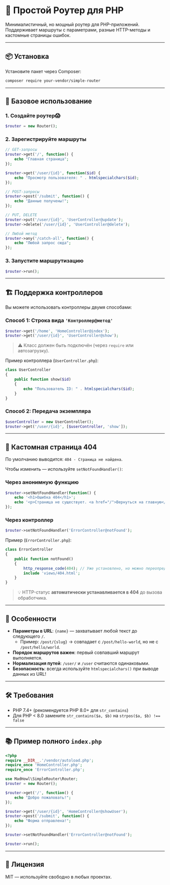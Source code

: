 # 🚦 Простой Роутер для PHP

Минималистичный, но мощный роутер для PHP-приложений. Поддерживает маршруты с параметрами, разные HTTP-методы и кастомные страницы ошибок.

---

## 📦 Установка

Установите пакет через Composer:

```bash
composer require your-vendor/simple-router
```

---

## 🧭 Базовое использование

### 1. Создайте роутер:scream:

```php
$router = new Router();
```

### 2. Зарегистрируйте маршруты

```php
// GET-запросы
$router->get('/', function() {
    echo "Главная страница";
});

$router->get('/user/{id}', function($id) {
    echo "Просмотр пользователя: " . htmlspecialchars($id);
});

// POST-запросы
$router->post('/submit', function() {
    echo "Данные получены!";
});

// PUT, DELETE
$router->put('/user/{id}', 'UserController@update');
$router->delete('/user/{id}', 'UserController@delete');

// Любой метод
$router->any('/catch-all', function() {
    echo "Любой запрос сюда";
});
```

### 3. Запустите маршрутизацию

```php
$router->run();
```

---

## 🏗️ Поддержка контроллеров

Вы можете использовать контроллеры двумя способами:

### Способ 1: Строка вида `'Контроллер@метод'`

```php
$router->get('/home', 'HomeController@index');
$router->get('/user/{id}', 'UserController@show');
```

> ⚠️ Класс должен быть подключён (через `require` или автозагрузку).

Пример контроллера (`UserController.php`):

```php
class UserController
{
    public function show($id)
    {
        echo "Пользователь ID: " . htmlspecialchars($id);
    }
}
```

### Способ 2: Передача экземпляра

```php
$userController = new UserController();
$router->get('/user/{id}', [$userController, 'show']);
```

---

## 🎨 Кастомная страница 404

По умолчанию выводится: `404 - Страница не найдена`.

Чтобы изменить — используйте `setNotFoundHandler()`:

### Через анонимную функцию

```php
$router->setNotFoundHandler(function() {
    echo '<h1>Ошибка 404</h1>';
    echo '<p>Страница не существует. <a href="/">Вернуться на главную</a></p>';
});
```

### Через контроллер

```php
$router->setNotFoundHandler('ErrorController@notFound');
```

Пример (`ErrorController.php`):

```php
class ErrorController
{
    public function notFound()
    {
        http_response_code(404); // Уже установлено, но можно переопределить
        include 'views/404.html';
    }
}
```

> 💡 HTTP-статус **автоматически устанавливается в 404** до вызова обработчика.

---

## 📌 Особенности

- **Параметры в URL**: `{name}` — захватывает любой текст до следующего `/`.
  - Пример: `/post/{slug}` → совпадает с `/post/hello-world`, но не с `/post/hello/world`.
- **Порядок маршрутов важен**: первый совпавший маршрут выполняется.
- **Нормализация путей**: `/user/` и `/user` считаются одинаковыми.
- **Безопасность**: всегда используйте `htmlspecialchars()` при выводе данных из URL!

---

## 🛠️ Требования

- PHP 7.4+ (рекомендуется PHP 8.0+ для `str_contains`)
- Для PHP < 8.0 замените `str_contains($a, $b)` на `strpos($a, $b) !== false`

---

## 📚 Пример полного `index.php`

```php
<?php
require __DIR__.'/vendor/autoload.php';
require_once 'HomeController.php';
require_once 'ErrorController.php';

use MadHowl\SimpleRouter\Router;
$router = new Router();

$router->get('/', function() {
    echo "Добро пожаловать!";
});

$router->get('/user/{id}', 'HomeController@showUser');
$router->post('/submit', function() {
    echo "Форма отправлена!";
});

$router->setNotFoundHandler('ErrorController@notFound');

$router->run();
```

---

## 📜 Лицензия

MIT — используйте свободно в любых проектах.

